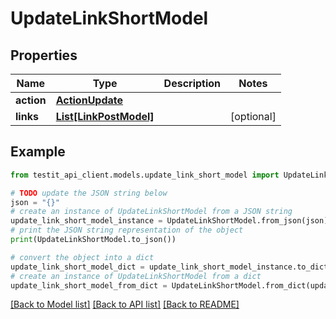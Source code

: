# UpdateLinkShortModel


## Properties

Name | Type | Description | Notes
------------ | ------------- | ------------- | -------------
**action** | [**ActionUpdate**](ActionUpdate.md) |  | 
**links** | [**List[LinkPostModel]**](LinkPostModel.md) |  | [optional] 

## Example

```python
from testit_api_client.models.update_link_short_model import UpdateLinkShortModel

# TODO update the JSON string below
json = "{}"
# create an instance of UpdateLinkShortModel from a JSON string
update_link_short_model_instance = UpdateLinkShortModel.from_json(json)
# print the JSON string representation of the object
print(UpdateLinkShortModel.to_json())

# convert the object into a dict
update_link_short_model_dict = update_link_short_model_instance.to_dict()
# create an instance of UpdateLinkShortModel from a dict
update_link_short_model_from_dict = UpdateLinkShortModel.from_dict(update_link_short_model_dict)
```
[[Back to Model list]](../README.md#documentation-for-models) [[Back to API list]](../README.md#documentation-for-api-endpoints) [[Back to README]](../README.md)


